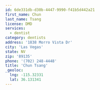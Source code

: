 ```yaml
---
id: 6de331db-d30b-4447-9990-f41b5d442a21
first_name: Chun
last_name: Tsang
license: DMD
services:
  - dentist
category: dentists
address: '1838 Morro Vista Dr'
city: 'Las Vegas'
state: NV
zip: '89135'
phone: '(702) 248-4448'
title: 'Chun Tsang'
_geoloc:
  lng: -115.32331
  lat: 36.131341
---
```

